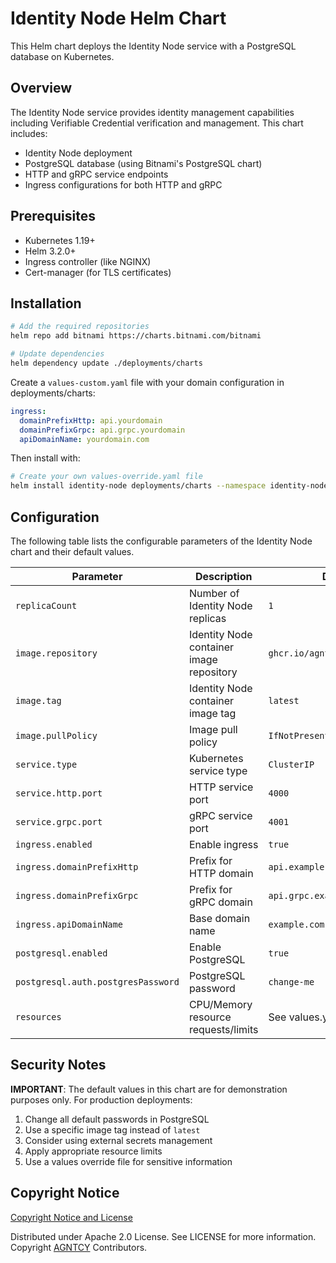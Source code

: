 # Identity Node Helm Chart

This Helm chart deploys the Identity Node service with a PostgreSQL database on Kubernetes.

## Overview

The Identity Node service provides identity management capabilities including Verifiable Credential verification and management. This chart includes:

- Identity Node deployment
- PostgreSQL database (using Bitnami's PostgreSQL chart)
- HTTP and gRPC service endpoints
- Ingress configurations for both HTTP and gRPC

## Prerequisites

- Kubernetes 1.19+
- Helm 3.2.0+
- Ingress controller (like NGINX)
- Cert-manager (for TLS certificates)

## Installation

```bash
# Add the required repositories
helm repo add bitnami https://charts.bitnami.com/bitnami

# Update dependencies
helm dependency update ./deployments/charts 
```

Create a `values-custom.yaml` file with your domain configuration in deployments/charts:

```yaml
ingress:
  domainPrefixHttp: api.yourdomain
  domainPrefixGrpc: api.grpc.yourdomain
  apiDomainName: yourdomain.com
```

Then install with:

```bash
# Create your own values-override.yaml file
helm install identity-node deployments/charts --namespace identity-node-dev -f deployments/charts/values.yaml -f deployments/charts/values-custom.yaml
```

## Configuration

The following table lists the configurable parameters of the Identity Node chart and their default values.

| Parameter | Description | Default |
|-----------|-------------|---------|
| `replicaCount` | Number of Identity Node replicas | `1` |
| `image.repository` | Identity Node container image repository | `ghcr.io/agntcy/identity/node` |
| `image.tag` | Identity Node container image tag | `latest` |
| `image.pullPolicy` | Image pull policy | `IfNotPresent` |
| `service.type` | Kubernetes service type | `ClusterIP` |
| `service.http.port` | HTTP service port | `4000` |
| `service.grpc.port` | gRPC service port | `4001` |
| `ingress.enabled` | Enable ingress | `true` |
| `ingress.domainPrefixHttp` | Prefix for HTTP domain | `api.example` |
| `ingress.domainPrefixGrpc` | Prefix for gRPC domain | `api.grpc.example` |
| `ingress.apiDomainName` | Base domain name | `example.com` |
| `postgresql.enabled` | Enable PostgreSQL | `true` |
| `postgresql.auth.postgresPassword` | PostgreSQL password | `change-me` |
| `resources` | CPU/Memory resource requests/limits | See values.yaml |

## Security Notes

**IMPORTANT**: The default values in this chart are for demonstration purposes only. For production deployments:

1. Change all default passwords in PostgreSQL
2. Use a specific image tag instead of `latest`
3. Consider using external secrets management
4. Apply appropriate resource limits
5. Use a values override file for sensitive information

## Copyright Notice

[Copyright Notice and License](LICENSE)

Distributed under Apache 2.0 License. See LICENSE for more information.
Copyright [AGNTCY](https://github.com/agntcy) Contributors.

